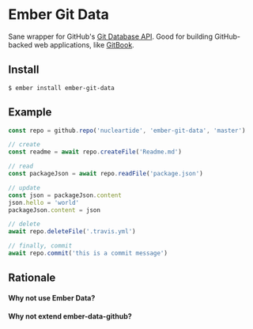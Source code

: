 
# Ember Git Data

Sane wrapper for GitHub's [Git Database API][1]. Good for building GitHub-backed web applications, like [GitBook][2].

## Install

```
$ ember install ember-git-data
```

## Example

```js
const repo = github.repo('nucleartide', 'ember-git-data', 'master')

// create
const readme = await repo.createFile('Readme.md')

// read
const packageJson = await repo.readFile('package.json')

// update
const json = packageJson.content
json.hello = 'world'
packageJson.content = json

// delete
await repo.deleteFile('.travis.yml')

// finally, commit
await repo.commit('this is a commit message')
```

## Rationale

#### Why not use Ember Data?

#### Why not extend ember-data-github?

[1]: https://developer.github.com/v3/git/
[2]: https://www.gitbook.com/

